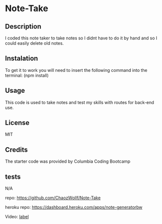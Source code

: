 # Note-Take

## Description

I coded this note taker to take notes  so I didnt have to do it by hand and so I could easily delete old notes.

 ## Instalation

To get it to work you will need to insert the following command into the terminal: (npm install)

 ## Usage
 This code is used to take notes and test my skills with routes for back-end use.

## License 
  MIT

 ## Credits

 The starter code was provided by Columbia Coding Bootcamp

 ## tests
  N/A

repo: https://github.com/ChaozWollf/Note-Take

heroku repo: https://dashboard.heroku.com/apps/note-generatorbw

Video: [label](<Video/Untitled_ Jul 1, 2023 9_30 PM.mov>)